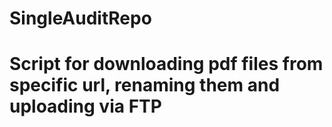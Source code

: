 # SingleAuditRepo
# Script for downloading pdf files from specific url, renaming them and uploading via FTP 
